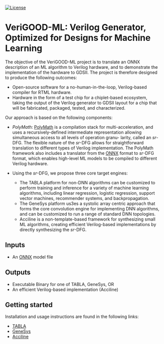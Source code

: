 [![License](https://img.shields.io/badge/License-BSD%203--Clause-blue.svg)](https://opensource.org/licenses/BSD-3-Clause)

# VeriGOOD-ML: Verilog Generator, Optimized for Designs for Machine Learning

The objective of the VeriGOOD-ML project is to translate an ONNX description of an ML
algorithm to Verilog hardware, and to demonstrate the implementation of the hardware to GDSII.
The project is therefore designed to produce the following outcomes:
* Open-source software for a no-human-in-the-loop, Verilog-based compiler for RTML
hardware.
* Hardware in the form of a test chip for a chiplet-based ecosystem, taking the output of the
Verilog generator to GDSII layout for a chip that will be fabricated, packaged, tested, and
characterized.

Our approach is based on the following components:
* _PolyMath_: [PolyMath](https://github.com/he-actlab/polymath) is a compilation stack for multi-acceleration, and uses a recursively-defined intermediate representation allowing simultaneous access to all levels of operation granu- larity, called an _sr_-DFG. The flexible nature of the _sr_-DFG allows for straightforward translation to different types of Verilog implementation. The PolyMath framework also includes a translator from the [ONNX](https://github.com/onnx/onnx) format to _sr_-DFG format, which enables high-level ML models to be compiled to different Verilog hardware.

* Using the _sr_-DFG, we propose three core target engines:
    * The TABLA platform for non-DNN algorithms can be customized to perform training and inference for a variety of machine learning algorithms, including linear regression, logistic regression, support vector machines, recommender systems, and backpropagation.
    * The GeneSys platform us3es a systolic array centric approach that forms the core convolution engine for implementing DNN algorithms, and can be customized to run a range of standard DNN topologies.
    * Acciline is a non-template-based framework for synthesizing small ML algorithms, creating efficient Verilog-based implementations by directly synthesizing the _sr_-DFG.


## Inputs

* An [ONNX](https://github.com/onnx/onnx) model file

## Outputs

* Executable Binary for one of TABLA, GeneSys, OR
* An efficient Verilog-based implementation (Acciline)

## Getting started

Installation and usage instructions are found in the following links:

* [TABLA](tabla)
* [GeneSys](genesys)
* [Acciline](acciline)

